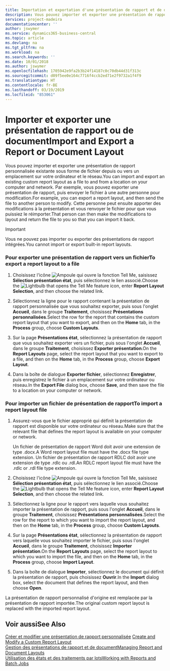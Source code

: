 ```yaml
---
title: Importation et exportation d'une présentation de rapport et de document | Microsoft Docs
description: Vous pouvez importer et exporter une présentation de rapport personnalisée existante sous forme de fichier depuis ou vers un emplacement sur votre ordinateur et le réseau.
services: project-madeira
documentationcenter: ''
author: jswymer
ms.service: dynamics365-business-central
ms.topic: article
ms.devlang: na
ms.tgt_pltfrm: na
ms.workload: na
ms.search.keywords: ''
ms.date: 10/01/2018
ms.author: jswymer
ms.openlocfilehash: 1705942e9fa2b3b24f14187c0c70db44d31f313c
ms.sourcegitcommit: d09f5ee0e164c7716f4ccb2ed71e2f9732a1f4f9
ms.translationtype: HT
ms.contentlocale: fr-BE
ms.lasthandoff: 03/19/2019
ms.locfileid: "853061"
---
```

# <a name="import-and-export-a-report-or-document-layout"></a><span data-ttu-id="9715b-103">Importer et exporter une présentation de rapport ou de document</span><span class="sxs-lookup"><span data-stu-id="9715b-103">Import and Export a Report or Document Layout</span></span>
<span data-ttu-id="9715b-104">Vous pouvez importer et exporter une présentation de rapport personnalisée existante sous forme de fichier depuis ou vers un emplacement sur votre ordinateur et le réseau.</span><span class="sxs-lookup"><span data-stu-id="9715b-104">You can import and export an existing custom report layout as a file to and from a location on your computer and network.</span></span> <span data-ttu-id="9715b-105">Par exemple, vous pouvez exporter une présentation de rapport, puis envoyer le fichier à une autre personne pour modification.</span><span class="sxs-lookup"><span data-stu-id="9715b-105">For example, you can export a report layout, and then send the file to another person to modify.</span></span> <span data-ttu-id="9715b-106">Cette personne peut ensuite apporter des modifications à la présentation et vous renvoyer le fichier pour que vous puissiez le réimporter.</span><span class="sxs-lookup"><span data-stu-id="9715b-106">That person can then make the modifications to layout and return the file to you so that you can import it back.</span></span>  

> [!IMPORTANT]  
>  <span data-ttu-id="9715b-107">Vous ne pouvez pas importer ou exporter des présentations de rapport intégrées.</span><span class="sxs-lookup"><span data-stu-id="9715b-107">You cannot import or export built-in report layouts.</span></span>  

### <a name="to-export-a-report-layout-to-a-file"></a><span data-ttu-id="9715b-108">Pour exporter une présentation de rapport vers un fichier</span><span class="sxs-lookup"><span data-stu-id="9715b-108">To export a report layout to a file</span></span>  

1.  <span data-ttu-id="9715b-109">Choisissez l'icône ![Ampoule qui ouvre la fonction Tell Me](media/ui-search/search_small.png "Dites-moi ce que vous voulez faire"), saisissez **Sélection présentation état**, puis sélectionnez le lien associé.</span><span class="sxs-lookup"><span data-stu-id="9715b-109">Choose the ![Lightbulb that opens the Tell Me feature](media/ui-search/search_small.png "Tell me what you want to do") icon, enter **Report Layout Selection**, and then choose the related link.</span></span>  

2.  <span data-ttu-id="9715b-110">Sélectionnez la ligne pour le rapport contenant la présentation de rapport personnalisée que vous souhaitez exporter, puis sous l'onglet **Accueil**, dans le groupe **Traitement**, choisissez **Présentations personnalisées**.</span><span class="sxs-lookup"><span data-stu-id="9715b-110">Select the row for the report that contains the custom report layout that you want to export, and then on the **Home** tab, in the **Process** group, choose **Custom Layouts**.</span></span>  

3.  <span data-ttu-id="9715b-111">Sur la page **Présentations état**, sélectionnez la présentation de rapport que vous souhaitez exporter vers un fichier, puis sous l'onglet **Accueil**, dans le groupe **Traitement**, choisissez **Exporter présentation**.</span><span class="sxs-lookup"><span data-stu-id="9715b-111">On the **Report Layouts** page, select the report layout that you want to export to a file, and then on the **Home** tab, in the **Process** group, choose **Export Layout**.</span></span>  

4.  <span data-ttu-id="9715b-112">Dans la boîte de dialogue **Exporter fichier**, sélectionnez **Enregistrer**, puis enregistrez le fichier à un emplacement sur votre ordinateur ou réseau.</span><span class="sxs-lookup"><span data-stu-id="9715b-112">In the **Export File** dialog box, choose **Save**, and then save the file to a location on your computer or network.</span></span>  

### <a name="to-import-a-report-layout-file"></a><span data-ttu-id="9715b-113">Pour importer un fichier de présentation de rapport</span><span class="sxs-lookup"><span data-stu-id="9715b-113">To import a report layout file</span></span>  

1.  <span data-ttu-id="9715b-114">Assurez-vous que le fichier approprié qui définit la présentation de rapport est disponible sur votre ordinateur ou réseau.</span><span class="sxs-lookup"><span data-stu-id="9715b-114">Make sure that the relevant file that defines the report layout is available on your computer or network.</span></span>  

     <span data-ttu-id="9715b-115">Un fichier de présentation de rapport Word doit avoir une extension de type .docx.</span><span class="sxs-lookup"><span data-stu-id="9715b-115">A Word report layout file must have the .docx file type extension.</span></span> <span data-ttu-id="9715b-116">Un fichier de présentation de rapport RDLC doit avoir une extension de type .rdlc ou .rdl.</span><span class="sxs-lookup"><span data-stu-id="9715b-116">An RDLC report layout file must have the .rdlc or .rdl file type extension.</span></span>  

2.  <span data-ttu-id="9715b-117">Choisissez l'icône ![Ampoule qui ouvre la fonction Tell Me](media/ui-search/search_small.png "Dites-moi ce que vous voulez faire"), saisissez **Sélection présentation état**, puis sélectionnez le lien associé.</span><span class="sxs-lookup"><span data-stu-id="9715b-117">Choose the ![Lightbulb that opens the Tell Me feature](media/ui-search/search_small.png "Tell me what you want to do") icon, enter **Report Layout Selection**, and then choose the related link.</span></span>  

3.  <span data-ttu-id="9715b-118">Sélectionnez la ligne pour le rapport vers laquelle vous souhaitez importer la présentation de rapport, puis sous l'onglet **Accueil**, dans le groupe **Traitement**, choisissez **Présentations personnalisées**.</span><span class="sxs-lookup"><span data-stu-id="9715b-118">Select the row for the report to which you want to import the report layout, and then on the **Home** tab, in the **Process** group, choose **Custom Layouts**.</span></span>  

4.  <span data-ttu-id="9715b-119">Sur la page **Présentations état**, sélectionnez la présentation de rapport vers laquelle vous souhaitez importer le fichier, puis sous l'onglet **Accueil**, dans le groupe **Traitement**, choisissez **Importer présentation**.</span><span class="sxs-lookup"><span data-stu-id="9715b-119">On the **Report Layouts** page, select the report layout to which you want to import the file, and then on the **Home** tab, in the **Process** group, choose **Import Layout**.</span></span>  

5.  <span data-ttu-id="9715b-120">Dans la boîte de dialogue **Importer**, sélectionnez le document qui définit la présentation de rapport, puis choisissez **Ouvrir**.</span><span class="sxs-lookup"><span data-stu-id="9715b-120">In the **Import** dialog box, select the document that defines the report layout, and then choose **Open**.</span></span>  

 <span data-ttu-id="9715b-121">La présentation de rapport personnalisé d'origine est remplacée par la présentation de rapport importée.</span><span class="sxs-lookup"><span data-stu-id="9715b-121">The original custom report layout is replaced with the imported report layout.</span></span>  

## <a name="see-also"></a><span data-ttu-id="9715b-122">Voir aussi</span><span class="sxs-lookup"><span data-stu-id="9715b-122">See Also</span></span>  
 <span data-ttu-id="9715b-123">[Créer et modifier une présentation de rapport personnalisée](ui-how-create-custom-report-layout.md) </span><span class="sxs-lookup"><span data-stu-id="9715b-123">[Create and Modify a Custom Report Layout](ui-how-create-custom-report-layout.md) </span></span>  
 [<span data-ttu-id="9715b-124">Gestion des présentations de rapport et de document</span><span class="sxs-lookup"><span data-stu-id="9715b-124">Managing Report and Document Layouts</span></span>](ui-manage-report-layouts.md)  
 [<span data-ttu-id="9715b-125">Utilisation des états et des traitements par lots</span><span class="sxs-lookup"><span data-stu-id="9715b-125">Working with Reports and Batch Jobs</span></span>](ui-work-report.md)    
